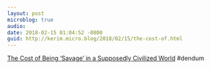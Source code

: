 ```yaml
---
layout: post
microblog: true
audio: 
date: 2018-02-15 01:04:52 -0800
guid: http://kerim.micro.blog/2018/02/15/the-cost-of.html
---
```

[The Cost of Being ‘Savage’ in a Supposedly Civilized World](https://www.nytimes.com/2018/02/06/magazine/the-cost-of-being-savage-in-a-supposedly-civilized-world.html) #dendum
